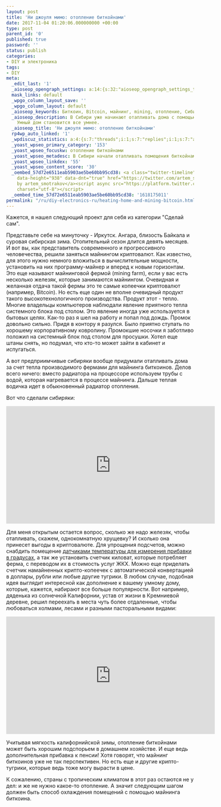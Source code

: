 ```yaml
---
layout: post
title: 'Ни джоуля мимо: отопление биткойнами'
date: 2017-11-04 01:20:06.000000000 +00:00
type: post
parent_id: '0'
published: true
password: ''
status: publish
categories:
- DIY и электроника
tags:
- DIY
meta:
  _edit_last: '1'
  _aioseop_opengraph_settings: a:14:{s:32:"aioseop_opengraph_settings_title";s:0:"";s:31:"aioseop_opengraph_settings_desc";s:0:"";s:36:"aioseop_opengraph_settings_customimg";s:0:"";s:37:"aioseop_opengraph_settings_imagewidth";s:0:"";s:38:"aioseop_opengraph_settings_imageheight";s:0:"";s:32:"aioseop_opengraph_settings_video";s:0:"";s:37:"aioseop_opengraph_settings_videowidth";s:0:"";s:38:"aioseop_opengraph_settings_videoheight";s:0:"";s:35:"aioseop_opengraph_settings_category";s:7:"article";s:34:"aioseop_opengraph_settings_section";s:0:"";s:30:"aioseop_opengraph_settings_tag";s:0:"";s:34:"aioseop_opengraph_settings_setcard";s:7:"summary";s:44:"aioseop_opengraph_settings_customimg_twitter";s:0:"";s:44:"aioseop_opengraph_settings_customimg_checker";s:1:"0";}
  mask_links: default
  _wpgo_column_layout_save: ''
  _wpgo_column_layout: default
  _aioseop_keywords: Биткоин, Bitcoin, майнинг, mining, отопление, Сибирь, умный дом
  _aioseop_description: В Сибири уже начинают отапливать дома с помощью майнинга биткоинов.
    Умный дом становится все умнее.
  _aioseop_title: 'Ни джоуля мимо: отопление биткойнами'
  rp4wp_auto_linked: '1'
  _wpdiscuz_statistics: a:4:{s:7:"threads";i:1;s:7:"replies";i:1;s:7:"authors";i:2;s:14:"recent_authors";a:2:{i:0;O:8:"stdClass":3:{s:20:"comment_author_email";s:25:"artem.smotrakov@gmail.com";s:14:"comment_author";s:5:"artem";s:7:"user_id";s:1:"1";}i:1;O:8:"stdClass":3:{s:20:"comment_author_email";s:17:"lsteuck@gmail.com";s:14:"comment_author";s:10:"Света";s:7:"user_id";s:1:"0";}}}
  _yoast_wpseo_primary_category: '153'
  _yoast_wpseo_focuskw: отопление биткойнами
  _yoast_wpseo_metadesc: В Сибири начали отапливать помещения биткойнами.
  _yoast_wpseo_linkdex: '55'
  _yoast_wpseo_content_score: '30'
  _oembed_57d72e6511eab5903ae5be60bb95cd38: <a class="twitter-timeline" data-width="625"
    data-height="938" data-dnt="true" href="https://twitter.com/artem_smotrakov?ref_src=twsrc%5Etfw">Tweets
    by artem_smotrakov</a><script async src="https://platform.twitter.com/widgets.js"
    charset="utf-8"></script>
  _oembed_time_57d72e6511eab5903ae5be60bb95cd38: '1618175011'
permalink: "/ru/diy-electronics-ru/heating-home-and-mining-bitcoin.html"
---
```

Кажется, я нашел следующий проект для себя из категории "Сделай сам".

Представьте себе на минуточку - Иркутск. Ангара, близость Байкала и суровая сибирская зима. Отопительный сезон длится девять месяцев. И вот вы, как представитель современного и прогрессивного человечества, решили заняться майнингом криптовалют. Как известно, для этого нужно немного вложиться в вычислительные мощности, установить на них программу-майнер и вперед к новым горизонтам. Это еще называют майнинговой фермой (mining farm), если у вас есть несколько железяк, которые занимаются майнингом. Очевидная и желанная отдача такой фермы это те самые копеечки криптовалют (например, Bitcoin). Но есть еще один не вполне очевидный продукт такого высокотехнологичного производства. Продукт этот - тепло. Многие владельцы компьютеров наблюдали явление приятного тепла системного блока под столом. Это явление иногда уже используется в бытовых целях. Как-то раз я шел на работу и попал под дождь. Промок довольно сильно. Придя в контору я разулся. Было приятно ступать по хорошему корпоративному ковролину. Промокшие носочки я заботливо положил на системный блок под столом для просушки. Хотел еще штаны снять, но подумал, что кто-то может зайти в кабинет и испугаться.

<!--more-->

А вот предприимчивые сибиряки вообще придумали отапливать дома за счет тепла производимого фермами для майнинга биткоинов. Делов всего ничего: вместо радиатора на процессоре используем трубы с водой, которая нагревается в процессе майнинга. Дальше теплая водичка идет в обыкновенный радиатор отопления.

Вот что сделали сибиряки:

<iframe src="https://www.youtube.com/embed/9Z_bvYNWR4k" width="560" height="315" frameborder="0" allowfullscreen="allowfullscreen"></iframe>

Для меня открытым остается вопрос, сколько же надо железяк, чтобы отапливать, скажем, однокомнатную хрущевку? И сколько она принесет выгоды в криптовалюте. Для упрощения подсчетов, можно снабдить помещение [датчиками температуры для измерения прибавки в градусах](/fun-ru/diy-electronics-ru/micropython-on-esp8366-sending-data-to-thingspeak.html), а так же установить счетчик киловат, которые потребляет ферма, с переводом их в стоимость услуг ЖКХ. Можно еще приделать счетчик намайненных крипто-копеечек с автоматической конвертацией в доллары, рубли или любые другие тугрики. В любом случае, подобная идея выглядит интересной как дополнение к вашему умному дому, которые, кажется, набирают все больше популярности. Вот например, дяденька из солнечной Калифорнии, устав от жизни в Кремниевой деревне, решил переехать в места чуть более отдаленные, чтобы любоваться холмами, лесами и разными пасторальными видами:

<iframe src="https://www.youtube.com/embed/VwH6B7aJYDU" width="560" height="315" frameborder="0" allowfullscreen="allowfullscreen"></iframe>

Учитывая мягкость калифорнийской зимы, отопление биткойнами может быть хорошим подспорьем в домашнем хозяйстве. И еще ведь дополнительная прибавка к пенсии! Хотя говорят, что майнинг биткоинов уже не так перспективен. Но есть еще и другие крипто-тугрики, которые ведь тоже могу вырасти в цене.

К сожалению, страны с тропическим климатом в этот раз остаются не у дел: и же не нужно какое-то отопление. А значит следующим шагом должен быть способ охлаждения помещений с помощью майнинга биткоина.

